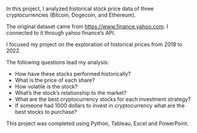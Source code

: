 In this project, I analyzed historical stock price data of three cryptocurrencies (Bitcoin, Dogecoin, and Ethereum). 

The original dataset came from https://www.finance.yahoo.com. I connected to it through yahoo finance’s API. 

I focused my project on the exploration of historical prices from 2018 to 2022.

The following questions lead my analysis:
   - How have these stocks performed historically? 
   - What is the price of each share? 
   - How volatile is the stock?  
   - What’s the stock’s relationship to the market?
   - What are the best cryptocurrency stocks for each investment strategy?
   - If someone had 1000 dollars to invest in cryptocurrency what are the best stocks to purchase?

This project was completed using Python, Tableau, Excel and PowerPoint. 
